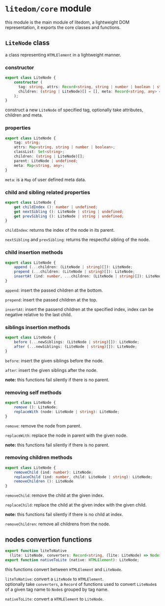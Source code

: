 # `litedom/core` module
this module is the main module of litedom, a lightweight DOM representation, it exports the
core classes and functions.

## `LiteNode` class
a class representing `HTMLElement` in a lightweight manner.

### constructor
```typescript
export class LiteNode {
	constructor (
  	  tag: string, attrs: Record<string, string | number | boolean | string[]> = {},
	  children: (string | LiteNode)[] = [], meta: Record<string, any> = {}
	);
}
```
construct a new `LiteNode` of specified tag, optionally take attributes, children and meta.

### properties
```typescript
export class LiteNode {
	tag: string;
	attrs: Map<string, string | number | boolean>;
	classList: Set<string>;
	children: (string | LiteNode)[];
	parent: LiteNode | undefined;
	meta: Map<string, any>;
}
```
`meta`: is a `Map` of user defined meta data.

### child and sibling related properties
```typescript
export class LiteNode {
	get childIndex (): number | undefined;
	get nextSibling (): LiteNode | string | undefined;
	get prevSibling (): LiteNode | string | undefined;
}
```
`childIndex`: returns the index of the node in its parent.

`nextSibling` and `prevSibling`: returns the respectful sibling of the node.

### child insertion methods
```typescript
export class LiteNode {
	append (...children: (LiteNode | string)[]): LiteNode;
	prepend (...children: (LiteNode | string)[]): LiteNode;
	insertAt (ind: number, ...children: (LiteNode | string)[]): LiteNode;
}
```
`append`: insert the passed children at the bottom.

`prepend`: insert the passed children at the top.

`insertAt`: insert the passend children at the specified index, index can be negative relative 
to the last child.

### siblings insertion methods
```typescript
export class LiteNode {
	before (...newSiblings: (LiteNode | string)[]): LiteNode;
	after (...newSiblings: (LiteNode | string)[]): LiteNode;
}
```
`before`: insert the given siblings before the node.

`after`: insert the given siblings after the node.

**note:** this functions fail silently if there is no parent.

### removing self methods
```typescript
export class LiteNode {
	remove (): LiteNode;
	replaceWith (node: LiteNode | string): LiteNode;
}
```
`remove`: remove the node from parent.

`replaceWith`: replace the node in parent with the given node.

**note:** this functions fail silently if there is no parent.

### removing children methods
```typescript
export class LiteNode {
	removeChild (ind: number): LiteNode;
	replaceChild (ind: number, child: LiteNode | string): LiteNode;
	removeChildren (): LiteNode
}
```
`removeChild`: remove the child at the given index.

`replaceChild`: replace the child at the given index with the given child.

**note:** this functions fail silently if there is no child at index.

`removeChildren`: remove all childrens from the node.

## nodes convertion functions
```typescript
export function liteToNative 
  (lite: LiteNode, converters: Record<string, (lite: LiteNode) => Node> = {}): HTMLElement;
export function nativeToLite (native: HTMLElement): LiteNode;
```
this functions convert between `HTMLElement` and `LiteNode`.

`liteToNative`: convert a `LiteNode` to `HTMLElement`.    
optionally take `converters`, a `Record` of functions used to convert `LiteNode`s of a given tag
name to `Node`s grouped by tag name.

`nativeToLite`: convert a `HTMLElement` to `LiteNode`.